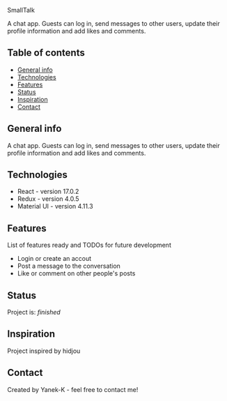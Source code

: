SmallTalk

A chat app. Guests can log in, send messages to other users, update their profile information and add likes and comments.

## Table of contents
* [General info](#general-info)
* [Technologies](#technologies)
* [Features](#features)
* [Status](#status)
* [Inspiration](#inspiration)
* [Contact](#contact)

## General info
A chat app. Guests can log in, send messages to other users, update their profile information and add likes and comments.

## Technologies
* React - version 17.0.2
* Redux - version 4.0.5
* Material UI - version 4.11.3

## Features
List of features ready and TODOs for future development
* Login or create an accout
* Post a message to the conversation
* Like or comment on other people's posts

## Status
Project is: _finished_

## Inspiration
Project inspired by hidjou

## Contact
Created by Yanek-K - feel free to contact me!

